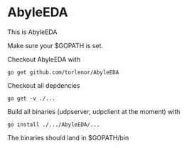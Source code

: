 # AbyleEDA
This is AbyleEDA

Make sure your $GOPATH is set.

Checkout AbyleEDA with

    go get github.com/torlenor/AbyleEDA

Checkout all depdencies

    go get -v ./...

Build all binaries (udpserver, udpclient at the moment) with

    go install ./.../AbyleEDA/...

The binaries should land in $GOPATH/bin
